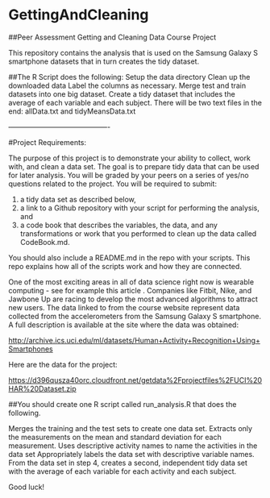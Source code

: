 # GettingAndCleaning
##Peer Assessment Getting and Cleaning Data Course Project

This repository contains the analysis that is used on the Samsung Galaxy S smartphone datasets that in turn creates the tidy dataset.

##The R Script does the following:
Setup the data directory
Clean up the downloaded data
Label the columns as necessary.
Merge test and train datasets into one big dataset.
Create a tidy dataset that includes the average of each variable and each subject.
There will be two text files in the end: allData.txt and tidyMeansData.txt



——————————————-

#Project Requirements:

The purpose of this project is to demonstrate your ability to collect, work with, and clean a data set. The goal is to prepare tidy data that can be used for later analysis. You will be graded by your peers on a series of yes/no questions related to the project.
You will be required to submit:
1) a tidy data set as described below,
2) a link to a Github repository with your script for performing the analysis, and
3) a code book that describes the variables, the data, and any transformations or work that you performed to clean up the data called CodeBook.md.

You should also include a README.md in the repo with your scripts. This repo explains how all of the scripts work and how they are connected.  


One of the most exciting areas in all of data science right now is wearable computing - see for example this article . Companies like Fitbit, Nike, and Jawbone Up are racing to develop the most advanced algorithms to attract new users. The data linked to from the course website represent data collected from the accelerometers from the Samsung Galaxy S smartphone. A full description is available at the site where the data was obtained: 

http://archive.ics.uci.edu/ml/datasets/Human+Activity+Recognition+Using+Smartphones 

Here are the data for the project: 

https://d396qusza40orc.cloudfront.net/getdata%2Fprojectfiles%2FUCI%20HAR%20Dataset.zip 

##You should create one R script called run_analysis.R that does the following. 

Merges the training and the test sets to create one data set.
Extracts only the measurements on the mean and standard deviation for each measurement. 
Uses descriptive activity names to name the activities in the data set
Appropriately labels the data set with descriptive variable names. 
From the data set in step 4, creates a second, independent tidy data set with the average of each variable for each activity and each subject.

Good luck!